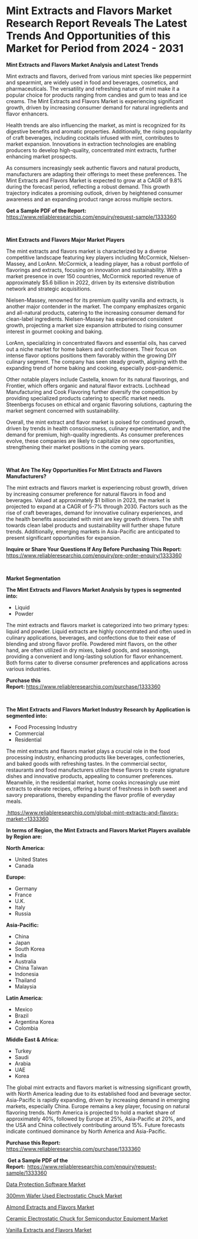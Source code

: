 <p><h1>Mint Extracts and Flavors Market Research Report Reveals The Latest Trends And Opportunities of this Market for Period from 2024 - 2031</h1></p><p><strong>Mint Extracts and Flavors Market Analysis and Latest Trends</strong></p>
<p><p>Mint extracts and flavors, derived from various mint species like peppermint and spearmint, are widely used in food and beverages, cosmetics, and pharmaceuticals. The versatility and refreshing nature of mint make it a popular choice for products ranging from candies and gum to teas and ice creams. The Mint Extracts and Flavors Market is experiencing significant growth, driven by increasing consumer demand for natural ingredients and flavor enhancers. </p><p>Health trends are also influencing the market, as mint is recognized for its digestive benefits and aromatic properties. Additionally, the rising popularity of craft beverages, including cocktails infused with mint, contributes to market expansion. Innovations in extraction technologies are enabling producers to develop high-quality, concentrated mint extracts, further enhancing market prospects.</p><p>As consumers increasingly seek authentic flavors and natural products, manufacturers are adapting their offerings to meet these preferences. The Mint Extracts and Flavors Market is expected to grow at a CAGR of 9.8% during the forecast period, reflecting a robust demand. This growth trajectory indicates a promising outlook, driven by heightened consumer awareness and an expanding product range across multiple sectors.</p></p>
<p><strong>Get a Sample PDF of the Report:&nbsp;</strong> <a href="https://www.reliableresearchiq.com/enquiry/request-sample/1333360?utm_campaign=114&utm_medium=2&utm_source=Github&utm_content=ia&utm_term=01102024&utm_id=mint-extracts-and-flavors">https://www.reliableresearchiq.com/enquiry/request-sample/1333360</a></p>
<p>&nbsp;</p>
<p><strong>Mint Extracts and Flavors Major Market Players</strong></p>
<p><p>The mint extracts and flavors market is characterized by a diverse competitive landscape featuring key players including McCormick, Nielsen-Massey, and LorAnn. McCormick, a leading player, has a robust portfolio of flavorings and extracts, focusing on innovation and sustainability. With a market presence in over 150 countries, McCormick reported revenue of approximately $5.6 billion in 2022, driven by its extensive distribution network and strategic acquisitions.</p><p>Nielsen-Massey, renowned for its premium quality vanilla and extracts, is another major contender in the market. The company emphasizes organic and all-natural products, catering to the increasing consumer demand for clean-label ingredients. Nielsen-Massey has experienced consistent growth, projecting a market size expansion attributed to rising consumer interest in gourmet cooking and baking.</p><p>LorAnn, specializing in concentrated flavors and essential oils, has carved out a niche market for home bakers and confectioners. Their focus on intense flavor options positions them favorably within the growing DIY culinary segment. The company has seen steady growth, aligning with the expanding trend of home baking and cooking, especially post-pandemic.</p><p>Other notable players include Castella, known for its natural flavorings, and Frontier, which offers organic and natural flavor extracts. Lochhead Manufacturing and Cook Flavoring further diversify the competition by providing specialized products catering to specific market needs. Steenbergs focuses on ethical and organic flavoring solutions, capturing the market segment concerned with sustainability.</p><p>Overall, the mint extract and flavor market is poised for continued growth, driven by trends in health consciousness, culinary experimentation, and the demand for premium, high-quality ingredients. As consumer preferences evolve, these companies are likely to capitalize on new opportunities, strengthening their market positions in the coming years.</p></p>
<p>&nbsp;</p>
<p><strong>What Are The Key Opportunities For Mint Extracts and Flavors Manufacturers?</strong></p>
<p><p>The mint extracts and flavors market is experiencing robust growth, driven by increasing consumer preference for natural flavors in food and beverages. Valued at approximately $1 billion in 2023, the market is projected to expand at a CAGR of 5-7% through 2030. Factors such as the rise of craft beverages, demand for innovative culinary experiences, and the health benefits associated with mint are key growth drivers. The shift towards clean label products and sustainability will further shape future trends. Additionally, emerging markets in Asia-Pacific are anticipated to present significant opportunities for expansion.</p></p>
<p><strong>Inquire or Share Your Questions If Any Before Purchasing This Report:</strong> <a href="https://www.reliableresearchiq.com/enquiry/pre-order-enquiry/1333360?utm_campaign=114&utm_medium=2&utm_source=Github&utm_content=ia&utm_term=01102024&utm_id=mint-extracts-and-flavors">https://www.reliableresearchiq.com/enquiry/pre-order-enquiry/1333360</a></p>
<p>&nbsp;</p>
<p><strong>Market Segmentation</strong></p>
<p><strong>The Mint Extracts and Flavors Market Analysis by types is segmented into:</strong></p>
<p><ul><li>Liquid</li><li>Powder</li></ul></p>
<p><p>The mint extracts and flavors market is categorized into two primary types: liquid and powder. Liquid extracts are highly concentrated and often used in culinary applications, beverages, and confections due to their ease of blending and strong flavor profile. Powdered mint flavors, on the other hand, are often utilized in dry mixes, baked goods, and seasonings, providing a convenient and long-lasting solution for flavor enhancement. Both forms cater to diverse consumer preferences and applications across various industries.</p></p>
<p><strong>Purchase this Report:&nbsp;</strong><a href="https://www.reliableresearchiq.com/purchase/1333360?utm_campaign=114&utm_medium=2&utm_source=Github&utm_content=ia&utm_term=01102024&utm_id=mint-extracts-and-flavors">https://www.reliableresearchiq.com/purchase/1333360</a></p>
<p>&nbsp;</p>
<p><strong>The Mint Extracts and Flavors Market Industry Research by Application is segmented into:</strong></p>
<p><ul><li>Food Processing Industry</li><li>Commercial</li><li>Residential</li></ul></p>
<p><p>The mint extracts and flavors market plays a crucial role in the food processing industry, enhancing products like beverages, confectioneries, and baked goods with refreshing tastes. In the commercial sector, restaurants and food manufacturers utilize these flavors to create signature dishes and innovative products, appealing to consumer preferences. Meanwhile, in the residential market, home cooks increasingly use mint extracts to elevate recipes, offering a burst of freshness in both sweet and savory preparations, thereby expanding the flavor profile of everyday meals.</p></p>
<p><a href="https://www.reliableresearchiq.com/global-mint-extracts-and-flavors-market-r1333360?utm_campaign=114&utm_medium=2&utm_source=Github&utm_content=ia&utm_term=01102024&utm_id=mint-extracts-and-flavors">&nbsp;https://www.reliableresearchiq.com/global-mint-extracts-and-flavors-market-r1333360</a></p>
<p><strong>In terms of Region, the Mint Extracts and Flavors Market Players available by Region are:</strong></p>
<p>
    <p> <strong> North America: </strong>
        <ul>
            <li>United States</li>
            <li>Canada</li>
        </ul>
        </p> 
    <p> <strong> Europe: </strong>
        <ul>
            <li>Germany</li>
            <li>France</li>
            <li>U.K.</li>
            <li>Italy</li>
            <li>Russia</li>
        </ul>
        </p> 
    <p> <strong> Asia-Pacific: </strong>
        <ul>
            <li>China</li>
            <li>Japan</li>
            <li>South Korea</li>
            <li>India</li>
            <li>Australia</li>
            <li>China Taiwan</li>
            <li>Indonesia</li>
            <li>Thailand</li>
            <li>Malaysia</li>
        </ul>
        </p> 
    <p> <strong> Latin America: </strong>
        <ul>
            <li>Mexico</li>
            <li>Brazil</li>
            <li>Argentina Korea</li>
            <li>Colombia</li>
        </ul>
        </p> 
    <p> <strong> Middle East & Africa: </strong>
        <ul>
            <li>Turkey</li>
            <li>Saudi</li>
            <li>Arabia</li>
            <li>UAE</li>
            <li>Korea</li>
        </ul>
    </p>
    </p>
<p><p>The global mint extracts and flavors market is witnessing significant growth, with North America leading due to its established food and beverage sector. Asia-Pacific is rapidly expanding, driven by increasing demand in emerging markets, especially China. Europe remains a key player, focusing on natural flavoring trends. North America is projected to hold a market share of approximately 40%, followed by Europe at 25%, Asia-Pacific at 20%, and the USA and China collectively contributing around 15%. Future forecasts indicate continued dominance by North America and Asia-Pacific.</p></p>
<p><strong>Purchase this Report: </strong><a href="https://www.reliableresearchiq.com/purchase/1333360?utm_campaign=114&utm_medium=2&utm_source=Github&utm_content=ia&utm_term=01102024&utm_id=mint-extracts-and-flavors">https://www.reliableresearchiq.com/purchase/1333360</a></p>
<p>&nbsp;<strong>Get a Sample PDF of the Report:&nbsp;&nbsp;</strong><a href="https://www.reliableresearchiq.com/enquiry/request-sample/1333360?utm_campaign=114&utm_medium=2&utm_source=Github&utm_content=ia&utm_term=01102024&utm_id=mint-extracts-and-flavors">https://www.reliableresearchiq.com/enquiry/request-sample/1333360</a></p>
<p><strong></strong></p>
<p><p><a href="https://www.linkedin.com/pulse/data-protection-software-industry-analysis-report-its-market-d0bsf?utm_campaign=114&utm_medium=2&utm_source=Github&utm_content=ia&utm_term=01102024&utm_id=mint-extracts-and-flavors">Data Protection Software Market</a></p><p><a href="https://issuu.com/reportprime-2/docs/300mm-wafer-used-electrostatic-chuc_65e659bc36fe69?utm_campaign=114&utm_medium=2&utm_source=Github&utm_content=ia&utm_term=01102024&utm_id=mint-extracts-and-flavors">300mm Wafer Used Electrostatic Chuck Market</a></p><p><a href="https://github.com/SotoRodolfo12/Market-Research-Report-List-1/blob/main/almond-extracts-and-flavors-market.md?utm_campaign=114&utm_medium=2&utm_source=Github&utm_content=ia&utm_term=01102024&utm_id=mint-extracts-and-flavors">Almond Extracts and Flavors Market</a></p><p><a href="https://issuu.com/reportprime-2/docs/ceramic-electrostatic-chuck-for-sem_8a18c4db1589ef?utm_campaign=114&utm_medium=2&utm_source=Github&utm_content=ia&utm_term=01102024&utm_id=mint-extracts-and-flavors">Ceramic Electrostatic Chuck for Semiconductor Equipment Market</a></p><p><a href="https://github.com/SaraPrifti82/Market-Research-Report-List-1/blob/main/vanilla-extracts-and-flavors-market.md?utm_campaign=114&utm_medium=2&utm_source=Github&utm_content=ia&utm_term=01102024&utm_id=mint-extracts-and-flavors">Vanilla Extracts and Flavors Market</a></p></p>